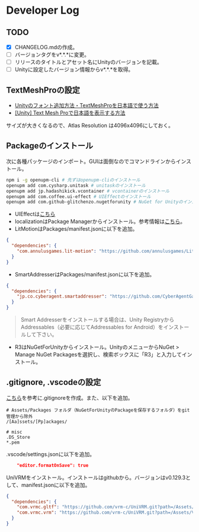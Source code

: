 # Developer Log

## TODO

- [x] CHANGELOG.mdの作成。
- [ ] バージョンタグをv*.*.\*に変更。
- [ ] リリースのタイトルとアセット名にUnityのバージョンを記載。
- [ ] Unityに設定したバージョン情報からv*.*.\*を取得。

## TextMeshProの設定

- [Unityのフォント追加方法・TextMeshProを日本語で使う方法](https://yurinchi2525.com/2023011howtoaddtextmeshpro/)
- [[Unity] Text Mesh Proで日本語を表示する方法](https://zenn.dev/kametani256/articles/63c083ab318136)

サイズが大きくなるので、Atlas Resolution は4096x4096にしておく。

## Packageのインストール

次に各種パッケージのインポート。GUIは面倒なのでコマンドラインからインストール。

```bash
npm i -g openupm-cli # 先ずはopenupm-cliのインストール
openupm add com.cysharp.unitask # unitaskのインストール
openupm add jp.hadashikick.vcontainer # vcontainerのインストール
openupm add com.coffee.ui-effect # UIEffectのインストール
openupm add com.github-glitchenzo.nugetforunity # NuGet for Unityのインストール
```

- UIEffectは[こちら](https://anogame.net/unity-oss-uieffect/)
- localizationはPackage Managerからインストール。参考情報は[こちら](https://xrdnk.hateblo.jp/entry/2021/11/26/090000)。
- LitMotionはPackages/manifest.jsonに以下を追加。

```json
{
  "dependencies": {
    "com.annulusgames.lit-motion": "https://github.com/annulusgames/LitMotion.git?path=src/LitMotion/Assets/LitMotion"
  }
}
```

- SmartAddresserはPackages/manifest.jsonに以下を追加。

```json
{
  "dependencies": {
    "jp.co.cyberagent.smartaddresser": "https://github.com/CyberAgentGameEntertainment/SmartAddresser.git?path=/Assets/SmartAddresser"
  }
}
```

> Smart Addresserをインストールする場合は、Unity RegistryからAddressables（必要に応じてAddressables for Android）をインストールして下さい。

- R3はNuGetForUnityからインストール。UnityのメニューからNuGet > Manage NuGet Packagesを選択し、検索ボックスに「R3」と入力してインストール。

## .gitignore, .vscodeの設定

[こちら](https://github.com/github/gitignore/blob/main/Unity.gitignore)を参考に.gitignoreを作成。また、以下を追加。

```gitignore
# Assets/Packages フォルダ（NuGetForUnityのPackageを保存するフォルダ）をgit管理から除外
/[Aa]ssets/[Pp]ackages/

# misc
.DS_Store
*.pem
```

.vscode/settings.jsonに以下を追加。

```json
    "editor.formatOnSave": true
```

UniVRMをインストール。インストールはgithubから。バージョンはv0.129.3として、manifest.jsonに以下を追加。

```json
{
  "dependencies": {
    "com.vrmc.gltf": "https://github.com/vrm-c/UniVRM.git?path=/Assets/UniGLTF#v0.129.3",
    "com.vrmc.vrm": "https://github.com/vrm-c/UniVRM.git?path=/Assets/VRM10#v0.129.3"
  }
}
```

